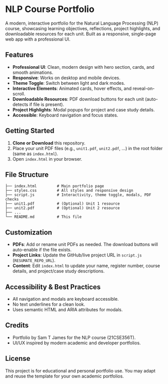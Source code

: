 # NLP Course Portfolio

A modern, interactive portfolio for the Natural Language Processing (NLP) course, showcasing learning objectives, reflections, project highlights, and downloadable resources for each unit. Built as a responsive, single-page web app with a professional UI.

## Features

- **Professional UI**: Clean, modern design with hero section, cards, and smooth animations.
- **Responsive**: Works on desktop and mobile devices.
- **Theme Toggle**: Switch between light and dark modes.
- **Interactive Elements**: Animated cards, hover effects, and reveal-on-scroll.
- **Downloadable Resources**: PDF download buttons for each unit (auto-detects if file is present).
- **Project Highlights**: Modal popups for project and case study details.
- **Accessible**: Keyboard navigation and focus states.

## Getting Started

1. **Clone or Download** this repository.
2. Place your unit PDF files (e.g., `unit1.pdf`, `unit2.pdf`, ...) in the root folder (same as `index.html`).
3. Open `index.html` in your browser.

## File Structure

```
├── index.html         # Main portfolio page
├── styles.css         # All styles and responsive design
├── script.js          # Interactivity, theme toggle, modals, PDF checks
├── unit1.pdf          # (Optional) Unit 1 resource
├── unit2.pdf          # (Optional) Unit 2 resource
├── ...
└── README.md          # This file
```

## Customization

- **PDFs**: Add or rename unit PDFs as needed. The download buttons will auto-enable if the file exists.
- **Project Links**: Update the GitHub/live project URL in `script.js` (`RESUMATE_REPO_URL`).
- **Content**: Edit `index.html` to update your name, register number, course details, and project/case study descriptions.

## Accessibility & Best Practices

- All navigation and modals are keyboard accessible.
- No text underlines for a clean look.
- Uses semantic HTML and ARIA attributes for modals.

## Credits

- Portfolio by Sam T James for the NLP course (21CSE356T).
- UI/UX inspired by modern academic and developer portfolios.

## License

This project is for educational and personal portfolio use. You may adapt and reuse the template for your own academic portfolios.
